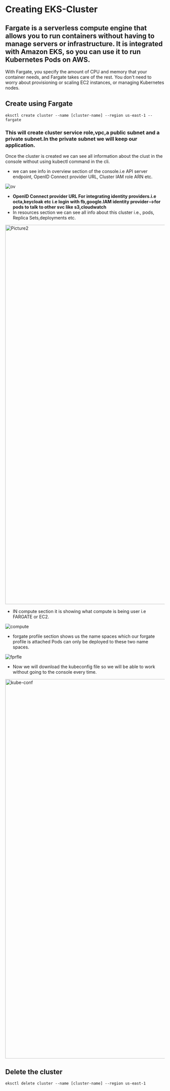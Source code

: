 # Creating EKS-Cluster


## Fargate is a serverless compute engine that allows you to run containers without having to manage servers or infrastructure. It is integrated with Amazon EKS, so you can use it to run Kubernetes Pods on AWS.

With Fargate, you specify the amount of CPU and memory that your container needs, and Fargate takes care of the rest. You don't need to worry about provisioning or scaling EC2 instances, or managing Kubernetes nodes.


## Create using Fargate

```
eksctl create cluster --name [cluster-name] --region us-east-1 --fargate
```
### This will create cluster service role,vpc,a public subnet and a private subnet.In the private subnet we will keep our application.
Once the cluster is created we can see all information about the clust in the console without using kubectl command in the cli.
- we can see info in overview section of the console.i.e API server endpoint, OpenID Connect provider URL, Cluster IAM role ARN etc.

![ov](https://github.com/Muhammad-HAMMAD-KHAN-0096/DEVOPS-PROJECTS/assets/141496839/f27f793e-1e9e-4a0f-8512-a09b14d8af9f)
- **OpenID Connect provider URL
  For integrating identity providers.i.e octa,keycloak etc i.e login with fb,google.IAM identity provider-->for pods to talk to other svc like s3,cloudwatch**
- In resources section we can see all info about this cluster i.e., pods, Replica Sets,deployments etc.

<img width="1200" alt="Picture2" src="https://github.com/Muhammad-HAMMAD-KHAN-0096/DEVOPS-PROJECTS/assets/141496839/2d20978f-c487-40a9-98f4-bf969a2202e0">

- IN compute section it is showing what compute is being user i.e FARGATE or EC2.

![compute](https://github.com/Muhammad-HAMMAD-KHAN-0096/DEVOPS-PROJECTS/assets/141496839/cf8c48e8-d377-42ca-b65d-2b0f7e5843b0)

- forgate profile section shows us the name spaces which our forgate profile is attached Pods can only be deployed to these two name spaces.

![fprfle](https://github.com/Muhammad-HAMMAD-KHAN-0096/DEVOPS-PROJECTS/assets/141496839/8dc516d2-8adc-4138-9f70-8219a1e0cc85)

- Now we will download the kubeconfig file so we will be able to work without going to the console every time.

<img width="1200" alt="kube-conf" src="https://github.com/Muhammad-HAMMAD-KHAN-0096/DEVOPS-PROJECTS/assets/141496839/30b26949-7cd8-4fc4-800f-a3ace2f717af">






## Delete the cluster

```
eksctl delete cluster --name [cluster-name] --region us-east-1
```




